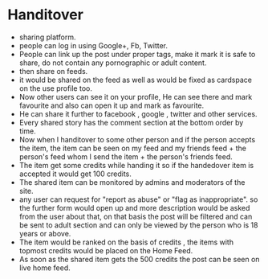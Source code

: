 Handitover
===========

- sharing platform.
- people can log in using Google+, Fb, Twitter.
- People can link up the post under proper tags, make it mark it is safe to share, do not contain any pornographic or adult content.
- then share on feeds.
- it would be shared on the feed as well as would be fixed as cardspace on the use profile too.
- Now other users can see it on your profile, He can see there and mark favourite and also can open it up and mark as favourite.
- He can share it further to facebook , google , twitter and other services.
- Every shared story has the comment section at the bottom order by time.
- Now when I handitover to some other person and if the person accepts the item, the item can be seen on my feed and my friends feed + the person's feed whom I send the item + the person's friends feed. 
- The item get some credits while handing it so if the handedover item is accepted it would get 100 credits.
- The shared item can be monitored by admins and moderators of the site.
- any user can request for "report as abuse"  or "flag as inappropriate". so the further form would open up and more description would be asked from the user about that, on that basis the post will be filtered and can be sent to adult section and can only be viewed by the person who is 18 years or above.
- The item would be ranked on the basis of credits , the items with topmost credits would be placed on the Home Feed.
- As soon as the shared item gets the 500 credits the post can be seen on live home feed.
